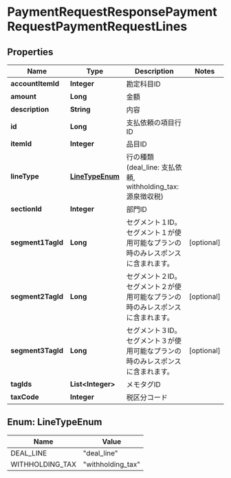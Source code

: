 

# PaymentRequestResponsePaymentRequestPaymentRequestLines


## Properties

Name | Type | Description | Notes
------------ | ------------- | ------------- | -------------
**accountItemId** | **Integer** | 勘定科目ID | 
**amount** | **Long** | 金額 | 
**description** | **String** | 内容 | 
**id** | **Long** | 支払依頼の項目行ID | 
**itemId** | **Integer** | 品目ID | 
**lineType** | [**LineTypeEnum**](#LineTypeEnum) | 行の種類 (deal_line: 支払依頼, withholding_tax: 源泉徴収税) | 
**sectionId** | **Integer** | 部門ID | 
**segment1TagId** | **Long** | セグメント１ID。セグメント１が使用可能なプランの時のみレスポンスに含まれます。 |  [optional]
**segment2TagId** | **Long** | セグメント２ID。セグメント２が使用可能なプランの時のみレスポンスに含まれます。 |  [optional]
**segment3TagId** | **Long** | セグメント３ID。セグメント３が使用可能なプランの時のみレスポンスに含まれます。 |  [optional]
**tagIds** | **List&lt;Integer&gt;** | メモタグID | 
**taxCode** | **Integer** | 税区分コード | 



## Enum: LineTypeEnum

Name | Value
---- | -----
DEAL_LINE | &quot;deal_line&quot;
WITHHOLDING_TAX | &quot;withholding_tax&quot;



